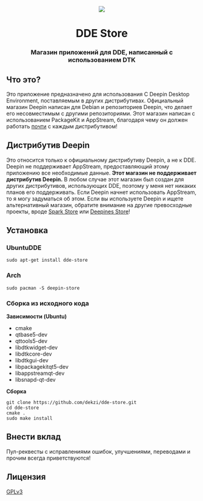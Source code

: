 <p align="center"><img src="https://user-images.githubusercontent.com/56656996/99621835-b2d8dc80-29dd-11eb-8183-987e80f8b3a7.png"></p>
<h1 align="center">DDE Store</h1>
<h3 align="center">Магазин приложений для DDE, написанный с использованием DTK</h3>


## Что это?

Это приложение предназначено для использования С Deepin Desktop Environment, поставляемым в других дистрибутивах. Официальный магазин Deepin написан для Debian и репозиториев Deepin, что делает его несовместимым с другими репозиториями. Этот магазин написан с использованием PackageKit и AppStream, благодаря чему он должен работать [почти](#deepin-distro) с каждым дистрибутивом!

## Дистрибутив Deepin

Это относится только к официальному дистрибутиву Deepin, а не к DDE. Deepin не поддерживает AppStream, предоставляющий этому приложению все необходимые данные. **Этот магазин не поддерживает дистрибутив Deepin.** В любом случае этот магазин был создан для других дистрибутивов, использующих DDE, поэтому у меня нет никаких планов его поддерживать. Если Deepin начнет использовать AppStream, то я могу задуматься об этом. Если вы используете Deepin и ищете альтернативный магазин, обратите внимание на другие превосходные проекты, вроде [Spark Store](https://www.spark-app.store) или [Deepines Store](https://deepines.com)!

## Установка
### UbuntuDDE
```
sudo apt-get install dde-store
```

### Arch
```
sudo pacman -S deepin-store
```

### Сборка из исходного кода
**Зависимости (Ubuntu)**
- cmake
- qtbase5-dev
- qttools5-dev
- libdtkwidget-dev
- libdtkcore-dev
- libdtkgui-dev
- libpackagekitqt5-dev
- libappstreamqt-dev
- libsnapd-qt-dev

**Сборка**
```
git clone https://github.com/dekzi/dde-store.git
cd dde-store
cmake .
sudo make install
```

## Внести вклад
Пул-реквесты с исправлениями ошибок, улучшениями, переводами и прочим всегда приветствуются!

## Лицензия
[GPLv3](../../LICENSE)
